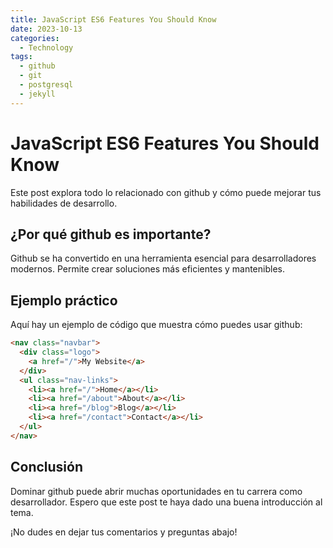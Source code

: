 ```yaml
---
title: JavaScript ES6 Features You Should Know
date: 2023-10-13
categories: 
  - Technology
tags:
  - github
  - git
  - postgresql
  - jekyll
---
```


# JavaScript ES6 Features You Should Know

Este post explora todo lo relacionado con github y cómo puede mejorar tus habilidades de desarrollo.

## ¿Por qué github es importante?

Github se ha convertido en una herramienta esencial para desarrolladores modernos. Permite crear soluciones más eficientes y mantenibles.

## Ejemplo práctico

Aquí hay un ejemplo de código que muestra cómo puedes usar github:

```html
<nav class="navbar">
  <div class="logo">
    <a href="/">My Website</a>
  </div>
  <ul class="nav-links">
    <li><a href="/">Home</a></li>
    <li><a href="/about">About</a></li>
    <li><a href="/blog">Blog</a></li>
    <li><a href="/contact">Contact</a></li>
  </ul>
</nav>
```

## Conclusión

Dominar github puede abrir muchas oportunidades en tu carrera como desarrollador. Espero que este post te haya dado una buena introducción al tema.

¡No dudes en dejar tus comentarios y preguntas abajo!